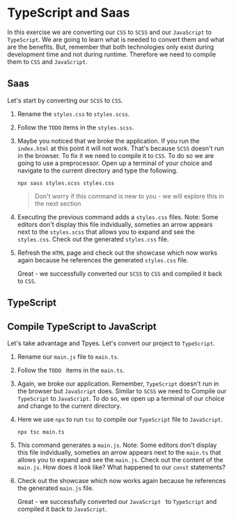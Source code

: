 # TypeScript and Saas

In this exercise we are converting our `CSS` to `SCSS` and our `JavaScript` to  `TypeScript`.  We are going to learn what is needed to convert them and what are the benefits. But, remember that both technologies only exist during development time and not during runtime. Therefore we need to compile them to `CSS` and `JavaScript`.

## Saas

Let's start by converting our `SCSS` to `CSS`.

1. Rename the `styles.css` to `styles.scss`.

2. Follow the `TODO` items in the `styles.scss`.

3. Maybe you noticed that we broke the application. If you run the `index.html` at this point it will not work. That's because `SCSS` doesn't run in the browser. To fix it we need to compile it to `CSS`. To do so we are going to use a preprocessor. Open up a terminal of your choice and navigate to the current directory and type the following.

   ```
   npx sass styles.scss styles.css
   ```

   >Don't worry if this command is new to you - we will explore this in the next section

4. Executing the previous command adds a `styles.css` files. Note: Some editors don't display this file indvidually, someties an arrow appears next to the `styles.scss` that allows you to expand and see the `styles.css`. Check out the generated `styles.css` file.

5. Refresh the `HTML` page and check out the showcase which now works again because he references the generated `styles.css` file. 

   

   Great - we successfully converted our `SCSS` to `CSS` and compiled it back to `CSS`.



## TypeScript

## Compile TypeScript to JavaScript

Let's take advantage and Tpyes. Let's convert our project to `TypeScript`.

1. Rename our `main.js` file to `main.ts`.

2. Follow the `TODO ` items in the `main.ts`.

3. Again, we broke our application. Remember, `TypeScript` doesn't run in the browser but `JavaScript` does. Similar to `SCSS` we need to Compile our `TypeScript` to `JavaScript`. To do so, we open up a terminal of our choice and change to the current directory.

5. Here we use `npx` to run `tsc` to compile our `TypeScript` file to `JavaScript`. 

   ```
   npx tsc main.ts
   ```

6. This command generates a `main.js`. Note: Some editors don't display this file indvidually, someties an arrow appears next to the `main.ts` that allows you to expand and see the `main.js`. Check out the content of the `main.js`. How does it look like? What happened to our `const` statements?

6. Check out the showcase which now works again because he references the generated `main.js` file. 

   

   Great - we successfully converted our `JavaScript ` to `TypeScript` and compiled it back to `JavaScript`.

